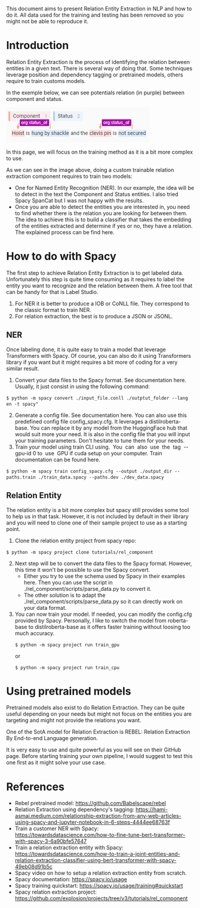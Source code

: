 This document aims to present Relation Entity Extraction in NLP and how to do it. All data used for the training and testing has been removed so you might not be able to reproduce it.

# Introduction

Relation Entity Extraction is the process of identifying the relation between entities in a given text. There is several way of doing that. Some techniques leverage position and dependency tagging or pretrained models, others require to train customs models.

In the exemple below, we can see potentials relation (in purple) between component and status.

![rel_ext_main](assets/rel_ext_main.png)

In this page, we will focus on the training method as it is a bit more complex to use.

As we can see in the image above, doing a custom trainable relation extraction component requires to train two models:

- One for Named Entity Recognition (NER). In our example, the idea will be to detect in the text the Component and Status entities. I also tried Spacy SpanCat but I was not happy with the results.
- Once you are able to detect the entities you are interested in, you need to find whether there is the relation you are looking for between them. The idea to achieve this is to build a classifier that takes the embedding of the entities extracted and determine if yes or no, they have a relation. The explained process can be find here.

# How to do with Spacy

The first step to achieve Relation Entity Extraction is to get labeled data. Unfortunately this step is quite time consuming as it requires to label the entity you want to recognize and the relation between them. A free tool that can be handy for that is Label Studio.

1. For NER it is better to produce a IOB or CoNLL file. They correspond to the classic format to train NER.
2. For relation extraction, the best is to produce a JSON or JSONL.

## NER

Once labeling done, it is quite easy to train a model that leverage Transformers with Spacy. Of course, you can also do it using Transformers library if you want but it might requires a bit more of coding for a very similar result.

1. Convert your data files to the Spacy format. See documentation here. Usually, it just consist in using the following command:
```
$ python -m spacy convert ./input_file.conll ./outptut_folder --lang en -t spacy"
```
2. Generate a config file. See documentation here. You can also use this predefined config file config_spacy.cfg. It leverages a distilroberta-base. You can replace it by any model from the HuggingFace hub that would suit more your need. It is also in the config file that you will input your training parameters. Don't hesitate to tune them for your needs.
3. Train your model using train CLI using.  You  can  also  use  the  tag  --gpu-id 0 to  use  GPU if cuda setup on your computer. Train documentation can be found here.
```
$ python -m spacy train config_spacy.cfg --output ./output_dir --paths.train ./train_data.spacy --paths.dev ./dev_data.spacy
```

## Relation Entity

The relation entity is a bit more complex but spacy still provides some tool to help us in that task. However, it is not included by default in their library and you will need to clone one of their sample project to use as a starting point.

1. Clone the relation entity project from spacy repo:
```
$ python -m spacy project clone tutorials/rel_component
```
2. Next step will be to convert the data files to the Spacy format. However, this time it won't be possible to use the Spacy convert.
    - Either you try to use the schema used by Spacy in their examples here. Then you can use the script in ./rel_component/scripts/parse_data.py to convert it.
    - The other solution is to adapt the  ./rel_component/scripts/parse_data.py so it can directly work on your data format.
3. You can now train your model. If needed, you can modify the config.cfg provided by Spacy. Personally, I like to switch the model from roberta-base to distilroberta-base as it offers faster training without loosing too much accuracy.
    ```
    $ python -m spacy project run train_gpu
    ```
    or
    ```
    $ python -m spacy project run train_cpu
    ```

# Using pretrained models

Pretrained models also exist to do Relation Extraction. They can be quite useful depending on your needs but might not focus on the entities you are targeting and might not provide the relations you want.

One of the SotA model for Relation Extraction is REBEL: Relation Extraction By End-to-end Language generation.

It is very easy to use and quite powerful as you will see on their GitHub page. Before starting training your own pipeline, I would suggest to test this one first as it might solve your use case.

# References
- Rebel pretrained model: https://github.com/Babelscape/rebel
- Relation Extraction using dependency's tagging: https://hami-asmai.medium.com/relationship-extraction-from-any-web-articles-using-spacy-and-jupyter-notebook-in-6-steps-4444ee68763f
- Train a customer NER with Spacy: https://towardsdatascience.com/how-to-fine-tune-bert-transformer-with-spacy-3-6a90bfe57647
- Train a relation extraction entity with Spacy: https://towardsdatascience.com/how-to-train-a-joint-entities-and-relation-extraction-classifier-using-bert-transformer-with-spacy-49eb08d91b5c
- Spacy video on how to setup a relation extraction entity from scratch.
- Spacy documentation: https://spacy.io/usage
- Spacy training quickstart: https://spacy.io/usage/training#quickstart
- Spacy relation extraction project: https://github.com/explosion/projects/tree/v3/tutorials/rel_component
